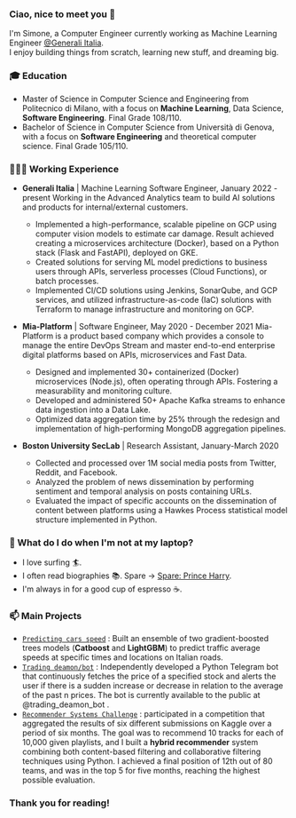 ### Ciao, nice to meet you 👋

I'm Simone, a Computer Engineer currently working as Machine Learning Engineer [@Generali Italia](https://www.generali.it).   
I enjoy building things from scratch, learning new stuff, and dreaming big.

### 🎓 Education
* Master of Science in Computer Science and Engineering from Politecnico di Milano, with a focus on **Machine Learning**, Data Science, **Software Engineering**. Final Grade 108/110.
* Bachelor of Science in Computer Science from Università di Genova, with a focus on **Software Engineering** and theoretical computer science. Final Grade 105/110.

### 👨🏽‍💻 Working Experience
* **Generali Italia** | Machine Learning Software Engineer, January 2022 - present
Working in the Advanced Analytics team to build AI solutions and products for internal/external customers.
  * Implemented a high-performance, scalable pipeline on GCP using computer vision models to estimate car damage. Result
  achieved creating a microservices architecture (Docker), based on a Python stack (Flask and FastAPI), deployed on GKE.
  * Created solutions for serving ML model predictions to business users through APIs, serverless processes (Cloud Functions), or
  batch processes.
  * Implemented CI/CD solutions using Jenkins, SonarQube, and GCP services, and utilized infrastructure-as-code (IaC) solutions
  with Terraform to manage infrastructure and monitoring on GCP.

* **Mia-Platform** | Software Engineer, May 2020 - December 2021
Mia-Platform is a product based company which provides a console to manage the entire DevOps Stream and master end-to-end enterprise digital platforms based on APIs, microservices and Fast Data.
  * Designed and implemented 30+ containerized (Docker) microservices (Node.js), often operating through APIs. Fostering a measurability and monitoring culture.
  * Developed and administered 50+ Apache Kafka streams to enhance data ingestion into a Data Lake.
  * Optimized data aggregation time by 25% through the redesign and implementation of high-performing MongoDB aggregation
  pipelines.

* **Boston University SecLab** | Research Assistant, January-March 2020
  * Collected and processed over 1M social media posts from Twitter, Reddit, and Facebook.
  * Analyzed the problem of news dissemination by performing sentiment and temporal analysis on posts containing URLs.
  * Evaluated the impact of specific accounts on the dissemination of content between platforms using a Hawkes Process statistical model structure implemented in Python.

### 🤔 What do I do when I'm not at my laptop?
  - I love surfing 🏄.
  - I often read biographies 📚. Spare -> [Spare: Prince Harry](https://www.amazon.it/Spare-English-Sussex-Prince-Harry-ebook/dp/B0BJV8XM2W).
  - I'm always in for a good cup of espresso ☕.



### 📫 Main Projects
* [`Predicting cars speed`](https://github.com/simo955/Predicting_cars_speed) : Built an ensemble of two gradient-boosted trees models (**Catboost** and **LightGBM**) to predict traffic average speeds at specific times and locations on Italian roads.
* [`Trading deamon/bot`](https://github.com/simo955/traiding_deamon) : Independently developed a Python Telegram bot that continuously fetches the price of a specified stock and alerts the user if there is a sudden increase or decrease in relation to the average of the past n prices. The bot is currently available to the public at @trading\_deamon\_bot .
* [`Recommender Systems Challenge`](https://github.com/simo955/RecSys_2018) : participated in a competition that aggregated the results of six different submissions on Kaggle over a period of six months. The goal was to recommend 10 tracks for each of 10,000 given playlists, and I built a **hybrid recommender** system combining both content-based filtering and collaborative filtering techniques using Python. I achieved a final position of 12th out of 80 teams, and was in the top 5 for five months, reaching the highest possible evaluation.
	


### Thank you for reading!
